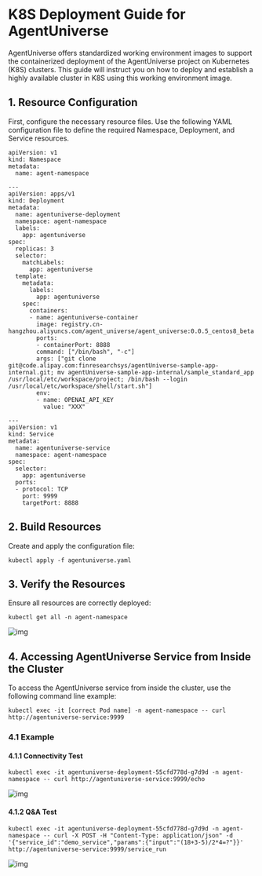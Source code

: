 # K8S Deployment Guide for AgentUniverse

AgentUniverse offers standardized working environment images to support the containerized deployment of the AgentUniverse project on Kubernetes (K8S) clusters. This guide will instruct you on how to deploy and establish a highly available cluster in K8S using this working environment image.

## 1. Resource Configuration

First, configure the necessary resource files. Use the following YAML configuration file to define the required Namespace, Deployment, and Service resources.

```
apiVersion: v1
kind: Namespace
metadata:
  name: agent-namespace

---
apiVersion: apps/v1
kind: Deployment
metadata:
  name: agentuniverse-deployment
  namespace: agent-namespace
  labels:
    app: agentuniverse
spec:
  replicas: 3
  selector:
    matchLabels:
      app: agentuniverse
  template:
    metadata:
      labels:
        app: agentuniverse
    spec:
      containers:
      - name: agentuniverse-container
        image: registry.cn-hangzhou.aliyuncs.com/agent_universe/agent_universe:0.0.5_centos8_beta
        ports:
        - containerPort: 8888
        command: ["/bin/bash", "-c"]
        args: ["git clone git@code.alipay.com:finresearchsys/agentUniverse-sample-app-internal.git; mv agentUniverse-sample-app-internal/sample_standard_app /usr/local/etc/workspace/project; /bin/bash --login /usr/local/etc/workspace/shell/start.sh"]
        env:
        - name: OPENAI_API_KEY
          value: "XXX"

---
apiVersion: v1
kind: Service
metadata:
  name: agentuniverse-service
  namespace: agent-namespace
spec:
  selector:
    app: agentuniverse
  ports:
  - protocol: TCP
    port: 9999
    targetPort: 8888
```

## 2. Build Resources

Create and apply the configuration file:

```
kubectl apply -f agentuniverse.yaml
```

## 3. Verify the Resources

Ensure all resources are correctly deployed:

```
kubectl get all -n agent-namespace
```

![img](https://intranetproxy.alipay.com/skylark/lark/0/2024/png/11756835/1715074945141-c27ec861-3977-4a66-b418-be678da692fe.png)

## 4. Accessing AgentUniverse Service from Inside the Cluster

To access the AgentUniverse service from inside the cluster, use the following command line example:

```
kubectl exec -it [correct Pod name] -n agent-namespace -- curl http://agentuniverse-service:9999
```

### 4.1 Example

#### 4.1.1 Connectivity Test

```
kubectl exec -it agentuniverse-deployment-55cfd778d-g7d9d -n agent-namespace -- curl http://agentuniverse-service:9999/echo
```

![img](https://intranetproxy.alipay.com/skylark/lark/0/2024/png/11756835/1715075060982-58821843-c944-48b9-bfbc-0e7548eb0fc1.png)

#### 4.1.2 Q&A Test

```
kubectl exec -it agentuniverse-deployment-55cfd778d-g7d9d -n agent-namespace -- curl -X POST -H "Content-Type: application/json" -d '{"service_id":"demo_service","params":{"input":"(18+3-5)/2*4=?"}}' http://agentuniverse-service:9999/service_run
```

![img](https://intranetproxy.alipay.com/skylark/lark/0/2024/png/11756835/1715075202571-b76a62fa-46cf-4212-94e1-ffb7ae7aa942.png)